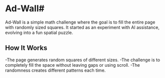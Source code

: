 # **Ad-Wall**#

Ad-Wall is a simple math challenge where the goal is to fill the entire page with randomly sized squares. It started as an experiment with AI assistance, evolving into a fun spatial puzzle.

## **How It Works**
-The page generates random squares of different sizes.
-The challenge is to completely fill the space without leaving gaps or using scroll.
-The randomness creates different patterns each time.

